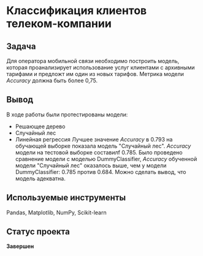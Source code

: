 # Классификация клиентов телеком-компании

## Задача
Для оператора мобильной связи необходимо построить модель, которая проанализирует использование услуг клиентами с архивными тарифами и предложт им один из новых тарифов. Метрика модели *Accuracy* должна быть более 0,75.
## Вывод
В ходе работы были протестированы модели:
- Решающее дерево
- Случайный лес
- Линейная регрессия
Лучшее значение *Accuracy* в 0.793 на обучающей выборке показала модель "Случайный лес". *Accuracy* модели на тестовой выборке составилf 0.785. Было проведено сравнение модели с моделью DummyClassifier, *Accuracy* обученной модели "Случайный лес" оказалось выше, чем у модели DummyClassifier: 0.785 против 0.684. Можно сделать вывод, что модель адекватна.

## Используемые инструменты
Pandas, Matplotlib, NumPy, Scikit-learn
## Статус проекта
**Завершен**
